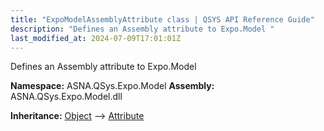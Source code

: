 ```yaml
---
title: "ExpoModelAssemblyAttribute class | QSYS API Reference Guide"
description: "Defines an Assembly attribute to Expo.Model "
last_modified_at: 2024-07-09T17:01:01Z
---
```


Defines an Assembly attribute to Expo.Model

**Namespace:** ASNA.QSys.Expo.Model
**Assembly:** ASNA.QSys.Expo.Model.dll

**Inheritance:** [Object](https://docs.microsoft.com/en-us/dotnet/api/system.object) --> [Attribute](https://docs.microsoft.com/en-us/dotnet/api/system.attribute)
<br>
<br>
